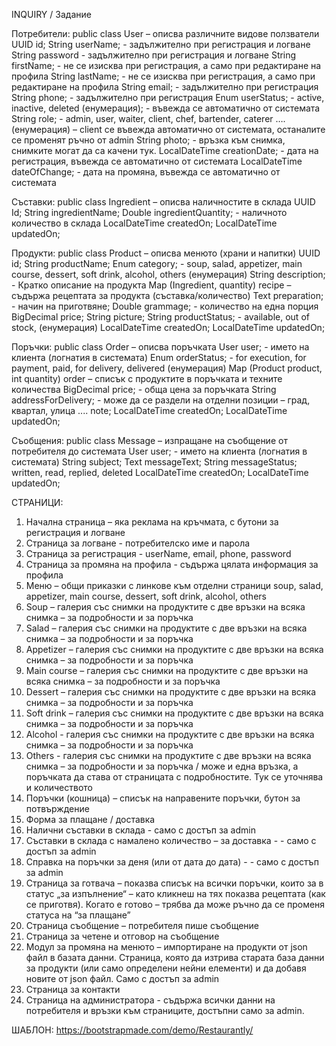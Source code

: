 INQUIRY / Задание

Потребители:
public class User – описва различните видове ползватели
UUID id;
String userName; - задължително при регистрация и логване
String password - задължително при регистрация и логване
String firstName; - не се изисква при регистрация, а само при редактиране на профила
String lastName; -  не се изисква при регистрация, а само при редактиране на профила
String email; - задължително при регистрация
String phone; - задължително при регистрация
Enum userStatus; - active, inactive, deleted (енумерация); - въвежда се автоматично от системата
String role; - admin, user, waiter, client, chef, bartender, caterer …. (енумерация) – client се въвежда автоматично от системата, останалите се променят ръчно от admin
String photo; - връзка към снимка, снимките могат да са качени тук.
LocalDateTime creationDate; - дата на регистрация, въвежда се автоматично от системата
LocalDateTime dateOfChange; - дата на промяна, въвежда се автоматично от системата

Съставки:
public class Ingredient – описва наличностите в склада
UUID Id;
String ingredientName;
Double ingredientQuantity; - наличното количество в склада
LocalDateTime createdOn;
LocalDateTime updatedOn;

Продукти:
public class Product – описва менюто (храни и напитки)
UUID id;
String productName; 
Enum category; - soup, salad, appetizer, main course, dessert, soft drink, alcohol, others (енумерация)
String description; - Кратко описание на продукта
Map (Ingredient, quantity) recipe – съдържа рецептата за продукта (съставка/количество)
Text preparation; - начин на приготвяне;
Double grammage; - количество на една порция
BigDecimal price;
String picture;
String productStatus; - available, out of stock,    (енумерация)
LocalDateTime createdOn;
LocalDateTime updatedOn;

Поръчки:
public class Order – описва поръчката
User user; - името на клиента (логнатия в системата)
Enum orderStatus; - for execution, for payment, paid, for delivery, delivered (енумерация)
Map (Product product, int quantity) order – списък с продуктите в поръчката и техните количества
BigDecimal price; - обща цена за поръчката
String addressForDelivery; - може да се раздели на отделни позиции – град, квартал, улица ....
note;
LocalDateTime createdOn;
LocalDateTime updatedOn;

Съобщения:
public class Message – изпращане на съобщение от потребителя до системата
User user; - името на клиента (логнатия в системата)
String subject;
Text messageText;
String messageStatus; written, read, replied, deleted 
LocalDateTime createdOn;
LocalDateTime updatedOn;


СТРАНИЦИ:
1.	Начална страница – яка реклама на кръчмата, с бутони за регистрация и логване
2.	Страница за логване - потребителско име и парола
3.	Страница за регистрация - userName, email, phone, password
4.	Страница за промяна на профила - съдържа цялата информация за профила
5.	Меню – общи приказки с линкове към отделни страници soup, salad, appetizer, main course, dessert, soft drink, alcohol, others
6.	Soup – галерия със снимки на продуктите с две връзки на всяка снимка – за подробности и за поръчка
7.	Salad – галерия със снимки на продуктите с две връзки на всяка снимка – за подробности и за поръчка
8.	Appetizer – галерия със снимки на продуктите с две връзки на всяка снимка – за подробности и за поръчка
9.	Мain course – галерия със снимки на продуктите с две връзки на всяка снимка – за подробности и за поръчка
10.	Dessert – галерия със снимки на продуктите с две връзки на всяка снимка – за подробности и за поръчка
11.	Soft drink – галерия със снимки на продуктите с две връзки на всяка снимка – за подробности и за поръчка
12.	Alcohol - галерия със снимки на продуктите с две връзки на всяка снимка – за подробности и за поръчка
13.	Others - галерия със снимки на продуктите с две връзки на всяка снимка – за подробности и за поръчка / може и една връзка, а поръчката да става от страницата с подробностите. Тук се уточнява и количеството
14.	Поръчки (кошница) – списък на направените поръчки, бутон за потвърждение
15.	Форма за плащане / доставка
16.	Налични съставки в склада - само с достъп за admin
17.	Съставки в склада с намалено количество – за доставка - - само с достъп за admin
18.	Справка на поръчки за деня (или от дата до дата) - - само с достъп за admin
19.	Страница за готвача – показва списък на всички поръчки, които за в статус „за изпълнение“ – като кликнеш на тях показва рецептата (как се приготвя). Когато е готово – трябва да може ръчно да се променя статуса на “за плащане”
20.	Страница съобщение – потребителя пише съобщение
21.	Страница за четене и отговор на съобщение
22.	Модул за промяна на менюто – импортиране на продукти от json файл в базата данни. Страница, която да изтрива старата база данни за продукти (или само определени нейни елементи) и да добавя новите от json файл. Само с достъп за admin
23.	Страница за контакти
24.	Страница на администратора - съдържа всички данни на потребителя и връзки към страниците, достъпни само за admin.

ШАБЛОН: https://bootstrapmade.com/demo/Restaurantly/
